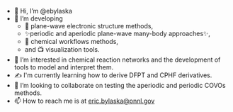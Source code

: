 - 👋 Hi, I’m @ebylaska
- 👀 I’m developing 
  + :microscope: plane-wave electronic structure methods, 
  + ✨periodic and aperiodic plane-wave many-body approaches✨, 
  + :robot: chemical workflows methods, 
  + and :tv: visualization tools. 
- 	:seedling: I’m interested in chemical reaction networks and the development of tools to model and interpret them.
- :writing_hand: I'm currently learning how to derive DFPT and CPHF derivatives.
- 💞️ I’m looking to collaborate on testing the aperiodic and periodic COVOs methods.
- 📫 How to reach me is at eric.bylaska@pnnl.gov

<!---
ebylaska/ebylaska is a ✨ special ✨ repository because its `README.md` (this file) appears on your GitHub profile.
You can click the Preview link to take a look at your changes.
--->
